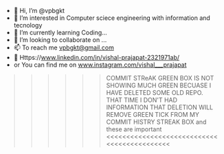 - 👋 Hi, I’m @vpbgkt
- 👀 I’m interested in Computer sciece engineering with information and tecnology
- 🌱 I’m currently learning Coding...
- 💞️ I’m looking to collaborate on ...
- 📫 To reach me vpbgkt@gmail.com 
- 🔗 Https://www.linkedin.com/in/vishal-prajapat-2321971ab/
- or You can find me on www.instagram.com/vishal___prajapat

 >>>>>>  COMMIT STReAK GREEN BOX IS NOT SHOWING MUCH GREEN BECUASE 
  I HAVE DELETED SOME OLD REPO. THAT TIME I DON'T HAD INFORMATION THAT DELETION WILL REMOVE GREEN TICK FROM MY COMMIT HISTRY STREAK BOX and these are important <<<<<<<<<<<<<<<<<<<<<<<<<<<<<<<<<<<<<<<<<<<<

<!---
vpbgkt/vpbgkt is a ✨ special ✨ repository because its `README.md` (this file) appears on your GitHub profile.
You can click the Preview link to take a look at your changes.
--->
